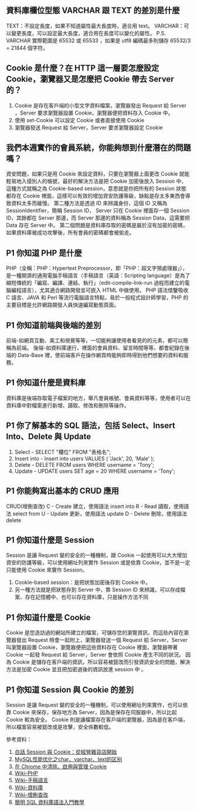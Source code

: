 ## 資料庫欄位型態 VARCHAR 跟 TEXT 的差別是什麼
TEXT：不設定長度，如果不知道屬性最大長度時，適合用 text。
VARCHAR：可以變更長度，可以設定最大長度，適合用在長度可以變化的屬性。
P.S. VARCHAR 實際範圍是 65532 或 65533 ，如果是 utf8 編碼最多則儲存 65532/3 = 21844 個字符。


## Cookie 是什麼？在 HTTP 這一層要怎麼設定 Cookie，瀏覽器又是怎麼把 Cookie 帶去 Server 的？
1. Cookie 是存在客戶端的小型文字資料檔案，瀏覽器發出 Request 給 Server ，Server 要求瀏覽器設置 Cookie，瀏覽器便把資料存入 Cookie 中。
2. 使用 set-Cookie 可以設定 Cookie 或者直接使用 Cookie
3. 瀏覽器發送 Request 給 Server，Server 要求瀏覽器設定 Cookie

## 我們本週實作的會員系統，你能夠想到什麼潛在的問題嗎？
資安問題，如果只是用 Cookie 來設定資料，只要在瀏覽器上面更改 Cookie 就能輕易地入侵別人的帳號，最好的解決方法是把 Cookie 加密後放入 Session 中，這種方式就稱之為 Cookie-based session，意思就是你把所有的 Session 狀態都存在 Cookie 裡面，這樣可以有效的增加資安防護等級，缺點是存太多東西會導致資料太多而緩慢。
第二種方法是透過 ID 來辨識身份，這個 ID 又稱為 SessionIdentifier，簡稱 Session ID，
Server 只在 Cookie 裡面存一個 Session ID，其餘都在 Server 那邊，而 Server 那邊的資料稱為 Session Data，這需要把 Data 存在 Server 中。
第二個問題是資料庫存取的密碼是屬於沒有加密的密碼，如果資料庫被成功攻擊後，所有會員的密碼都會被偷走。

## P1 你知道 PHP 是什麼
PHP（全稱：PHP：Hypertext Preprocessor，即「PHP：超文字預處理器」），是一種開源的通用電腦手稿語言（手稿語言（英語：Scripting language）是為了縮短傳統的「編寫、編譯、連結、執行」（edit-compile-link-run 過程而建立的電腦編程語言），尤其適合網路開發並可嵌入 HTML 中做使用。
PHP 語法借鑒吸收 C 語言、JAVA 和 Perl 等流行電腦語言特點，易於一般程式設計師學習，PHP 的主要目標是允許網路開發人員快速編寫動態頁面。

## P1 你知道前端與後端的差別
前端-如網頁互動、美工和視覺等等，一切能夠讓使用者看見的的元素，都可以簡稱為前端。
後端-如資料庫運行，裡面的會員資料、留言時間等等，都會紀錄在後端的 Data-Base 裡，使前端客戶在操作網頁時能夠即時得到他們想要的資料和服務。

## P1 你知道什麼是資料庫
資料庫是後端存取電子檔案的地方，舉凡會員帳號、會員資料等等，使用者可以在資料庫中對檔案進行新增、讀取、修改和刪除等操作。

## P1 你了解基本的 SQL 語法，包括 Select、Insert Into、Delete 與 Update
1. Select - SELECT "欄位" FROM "表格名";
2. Insert into - Insert into users VALUES (
    'Jack', 20, 'Male'
);
3. Delete - DELETE FROM users
WHERE username = 'Tony';
4. Update - UPDATE users
    SET age = 20
WHERE username = 'Tony';

## P1 你能夠寫出基本的 CRUD 應用
CRUD(增刪查改)
C - Create 建立，使用語法 insert into
R - Read 讀取，使用語法 select from
U - Update 更新，使用語法 update
D - Delete 刪除，使用語法 delete

## P1 你知道什麼是 Session
Session 是讓 Request 變的安全的一種機制，跟 Cookie 一起使用可以大大增加資安的防護等級，可以使用網址列來實作 Session 或是依靠 Cookie，並不是一定只能使用 Cookie 來實作 Session。
1. Cookie-based session：是把狀態加密後存到 Cookie 中。
2. 另一種方法就是把狀態存到 Server 中，靠 Session ID 來辨識，可以存成檔案、存在記憶體中、也可以存在資料庫，只是操作方法不同

## P1 你知道什麼是 Cookie
Cookie 是您造訪過的網站所建立的檔案，可儲存您的瀏覽資訊，而這些內容在瀏覽器發出 Request 時會一起附上，瀏覽器發送一個 Request 給 Server，Server 叫瀏覽器設置 Cookie，瀏覽器便把這些資料存在 Cookie 裡面，瀏覽器帶著 Cookie 一起發 Request 給 Server，Server 會依照 Cookie 產生不同的狀況。
因為 Cookie 是儲存在客戶端的資訊，所以容易被竄改而引發資訊安全的問題，解決方法是加密 Cookie 並且把加密過後的資訊放進 session 中 。

## P1 你知道 Session 與 Cookie 的差別
Session 是讓 Request 變的安全的一種機制，可以使用網址列來實作，也可以依靠 Cookie 來保存，保存地方為 Server，因為是保存在伺服器中，所以比起 Cookie 較為安全。
Cookie 則是讓檔案存在客戶端的瀏覽器，因為是在客戶端，所以檔案容易被竄改或是攻擊，安全係數較低。

參考資料：
1. [白話 Session 與 Cookie：從經營雜貨店開始](https://medium.com/@hulitw/session-and-cookie-15e47ed838bc)
2. [MySQL性能优化之char、varchar、text的区别](https://blog.csdn.net/brycegao321/article/details/78038272)
3. [在 Chrome 中清除、啟用與管理 Cookie](https://support.google.com/chrome/answer/95647?co=GENIE.Platform%3DDesktop&hl=zh-Hant)
4. [Wiki-PHP](https://zh.wikipedia.org/wiki/PHP)
5. [Wiki-手稿語言](https://zh.wikipedia.org/wiki/%E8%84%9A%E6%9C%AC%E8%AF%AD%E8%A8%80)
6. [Wiki-資料庫](https://zh.wikipedia.org/wiki/%E6%95%B0%E6%8D%AE%E5%BA%93)
7. [Wiki-增刪查改](https://zh.wikipedia.org/wiki/%E5%A2%9E%E5%88%AA%E6%9F%A5%E6%94%B9)
8. [簡明 SQL 資料庫語法入門教學](https://blog.techbridge.cc/2020/02/09/sql-basic-tutorial/)
